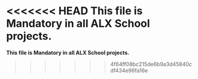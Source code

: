 <<<<<<< HEAD
**This file is Mandatory in all ALX School projects**.
=======
**This file is Mandatory in all ALX School projects.**
>>>>>>> 4f64ff08bc215de6b9a3d45840cdf434e96fa16e
